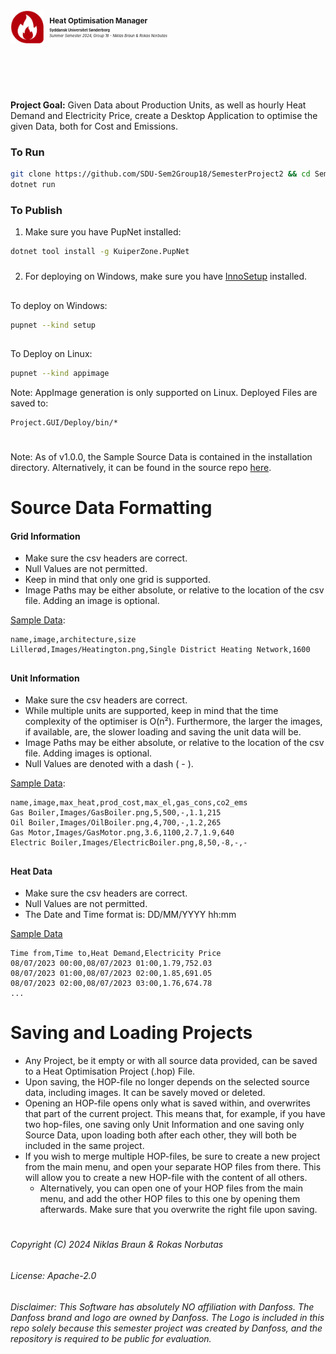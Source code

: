 <svg fill="none" viewBox="0 0 1200 300" width="1200" height="300" xmlns="http://www.w3.org/2000/svg">
<foreignObject width="100%" height="100%">
<div xmlns="http://www.w3.org/1999/xhtml">
<style>
    .grid-container {
        display: grid;
        grid-template-columns: 128px auto;
        align-items: center;
    }
    .grid-item img {
            float: left;
        }
        .grid-item h1,
        .grid-item h4,
        .grid-item h6 {
            padding-left: 20px; /* Adjust this value as needed */
            margin: 0; /* Reset default margins */
        }
        .grid-item h4 {
            margin-top: 10px; /* Adjust the top margin as needed */
        }
        .grid-item h6 {
            margin-top: 5px; /* Adjust the top margin as needed */
        }
</style>

<div class="grid-container">
    <div class="grid-item">
        <img src="https://github.com/SDU-Sem2Group18/SemesterProject2/blob/v1.0.0/Project.GUI/Deploy/Project.GUI.128x128.png?raw=true">
    </div>
    <div class="grid-item">
        <h1> Heat Optimisation Manager</h1>
        <h4> Syddansk Universitet Sønderborg</h3>
        <h6> Summer Semester 2024, Group 18 - Niklas Braun & Rokas Norbutas</h6>
    </div>
</div>
</div>
</foreignObject>
</svg>

**Project Goal:** Given Data about Production Units, as well as hourly Heat Demand and Electricity Price, create a Desktop Application to optimise the given Data, both for Cost and Emissions.

### To Run
```bash
git clone https://github.com/SDU-Sem2Group18/SemesterProject2 && cd SemesterProject2/Project.GUI
dotnet run
```

### To Publish

1. Make sure you have PupNet installed: 
```bash
dotnet tool install -g KuiperZone.PupNet
```
###
2. For deploying on Windows, make sure you have [InnoSetup](https://jrsoftware.org/isinfo.php) installed.
##
To deploy on Windows:
```bash
pupnet --kind setup
```
##
To Deploy on Linux:
```bash
pupnet --kind appimage
```
Note: AppImage generation is only supported on Linux.
Deployed Files are saved to:
```
Project.GUI/Deploy/bin/*
```

#
Note: As of v1.0.0, the Sample Source Data is contained in the installation directory. Alternatively, it can be found in the source repo [here](https://github.com/SDU-Sem2Group18/SemesterProject2/tree/v1.0.0/Project/Data).

#

# Source Data Formatting
#### Grid Information

- Make sure the csv headers are correct.
- Null Values are not permitted.
- Keep in mind that only one grid is supported.
- Image Paths may be either absolute, or relative to the location of the csv file. Adding an image is optional.

[Sample Data](https://raw.githubusercontent.com/SDU-Sem2Group18/SemesterProject2/v1.0.0/Project/Data/GridInfo.csv):
```csv
name,image,architecture,size
Lillerød,Images/Heatington.png,Single District Heating Network,1600
```
##
#### Unit Information

- Make sure the csv headers are correct.
- While multiple units are supported, keep in mind that the time complexity of the optimiser is O(n²). Furthermore, the larger the images, if available, are, the slower loading and saving the unit data will be.
- Image Paths may be either absolute, or relative to the location of the csv file. Adding images is optional.
- Null Values are denoted with a dash ( - ).

[Sample Data](https://raw.githubusercontent.com/SDU-Sem2Group18/SemesterProject2/v1.0.0/Project/Data/ProductionUnits.csv):
```csv
name,image,max_heat,prod_cost,max_el,gas_cons,co2_ems
Gas Boiler,Images/GasBoiler.png,5,500,-,1.1,215
Oil Boiler,Images/OilBoiler.png,4,700,-,1.2,265
Gas Motor,Images/GasMotor.png,3.6,1100,2.7,1.9,640
Electric Boiler,Images/ElectricBoiler.png,8,50,-8,-,-
```

##
#### Heat Data
- Make sure the csv headers are correct.
- Null Values are not permitted.
- The Date and Time format is: DD/MM/YYYY hh:mm

[Sample Data](https://raw.githubusercontent.com/SDU-Sem2Group18/SemesterProject2/v1.0.0/Project/Data/summer.csv)
```csv
Time from,Time to,Heat Demand,Electricity Price
08/07/2023 00:00,08/07/2023 01:00,1.79,752.03
08/07/2023 01:00,08/07/2023 02:00,1.85,691.05
08/07/2023 02:00,08/07/2023 03:00,1.76,674.78
...
```

##
# Saving and Loading Projects

- Any Project, be it empty or with all source data provided, can be saved to a Heat Optimisation Project (.hop) File.
- Upon saving, the HOP-file no longer depends on the selected source data, including images. It can be savely moved or deleted.
- Opening an HOP-file opens only what is saved within, and overwrites that part of the current project. This means that, for example, if you have two hop-files, one saving only Unit Information and one saving only Source Data, upon loading both after each other, they will both be included in the same project.
- If you wish to merge multiple HOP-files, be sure to create a new project from the main menu, and open your separate HOP files from there. This will allow you to create a new HOP-file with the content of all others.
    - Alternatively, you can open one of your HOP files from the main menu, and add the other HOP files to this one by opening them afterwards. Make sure that you overwrite the right file upon saving.

#

###### Copyright (C) 2024 Niklas Braun & Rokas Norbutas
###### License: Apache-2.0

###### Disclaimer: This Software has absolutely NO affiliation with Danfoss. The Danfoss brand and logo are owned by Danfoss. The Logo is included in this repo solely because this semester project was created by Danfoss, and the repository is required to be public for evaluation.